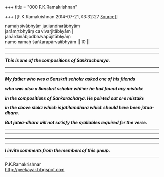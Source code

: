 +++
title = "000 P.K.Ramakrishnan"

+++
[[P.K.Ramakrishnan	2014-07-21, 03:32:27 [Source](https://groups.google.com/g/samskrita/c/ynnhjkwbKs0)]]



  

namaḥ śivābhyāṃ jaṭilandharābhyāṃ  
jarāmṛtibhyāṃ ca vivarjitābhyām \|  
janārdanābjodbhavapūjitābhyāṃ  
namo namaḥ śaṅkarapārvatībhyām \|\| 10 \|\|  

***  
***

***This is one of the compositions of Sankracharaya.***

***  
***

***My father who was a Sanskrit scholar asked one of his friends***

***who was also a Sanskrit scholar whther he had found any mistake***

***in the compositions of Sankaracharya. He pointed out one mistake***

***in the above sloka which is jatilamdhara which should have been jataa-dhara.***

***But jataa-dhara will not satisfy the syallables required for the verse.***

***  
***

***  
***

***I invite comments from the members of this group.***



-----------------------------------  
P.K.Ramakrishnan  
<http://peekayar.blogspot.com>

